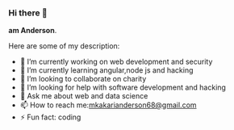 ### Hi there 👋


**am Anderson**. 

Here are some of my description:

- 🔭 I’m currently working on web development and security 
- 🌱 I’m currently learning angular,node js and hacking 
- 👯 I’m looking to collaborate on charity 
- 🤔 I’m looking for help with software development  and hacking 
- 💬 Ask me about web and data science 
- 📫 How to reach me:mkakarianderson68@gmail.com
- ⚡ Fun fact: coding 

